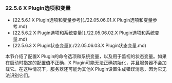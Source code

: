 ### 22.5.6 X Plugin选项和变量

- [22.5.6.1 X Plugin选项和变量参考](./22.05.06.01.X Plugin选项和变量参考.md)
- [22.5.6.2 X Plugin选项和系统变量](./22.05.06.02.X Plugin选项和系统变量.md)
- [22.5.6.3 X Plugin状态变量](./22.05.06.03.X Plugin状态变量.md)

本节介绍了配置X Plugin的命令选项和系统变量，以及用于监视的状态变量。如果在启动时指定的配置值不正确，X Plugin可能无法正确初始化，并且服务器不会加载它。在这种情况下，服务器还可能为其他X Plugin设置生成错误消息，因为它无法识别它们。